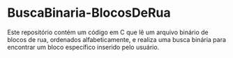 # BuscaBinaria-BlocosDeRua
Este repositório contém um código em C que lê um arquivo binário de blocos de rua, ordenados alfabeticamente, e realiza uma busca binária para encontrar um bloco específico inserido pelo usuário.
